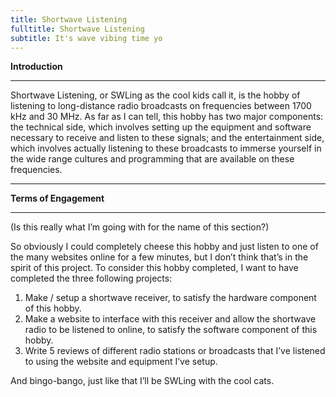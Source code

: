 ```yaml
---
title: Shortwave Listening
fulltitle: Shortwave Listening
subtitle: It's wave vibing time yo
---
```


**Introduction**

---

Shortwave Listening, or SWLing as the cool kids call it, is the hobby of listening to long-distance radio broadcasts on frequencies between 1700 kHz and 30 MHz. As far as I can tell, this hobby has two major components: the technical side, which involves setting up the equipment and software necessary to receive and listen to these signals; and the entertainment side, which involves actually listening to these broadcasts to immerse yourself in the wide range cultures and programming that are available on these frequencies.

---

**Terms of Engagement**

---

(Is this really what I’m going with for the name of this section?)

So obviously I could completely cheese this hobby and just listen to one of the many websites online for a few minutes, but I don’t think that’s in the spirit of this project. To consider this hobby completed, I want to have completed the three following projects:

1. Make / setup a shortwave receiver, to satisfy the hardware component of this hobby.
2. Make a website to interface with this receiver and allow the shortwave radio to be listened to online, to satisfy the software component of this hobby.
3. Write 5 reviews of different radio stations or broadcasts that I’ve listened to using the website and equipment I’ve setup.

And bingo-bango, just like that I’ll be SWLing with the cool cats. 

